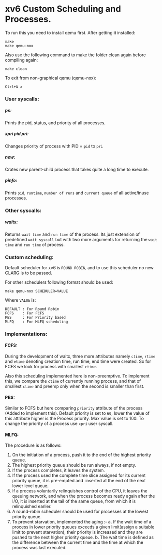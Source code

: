 # xv6 Custom Scheduling and Processes.

To run this you need to install qemu first.
After getting it installed:
```
make
make qemu-nox
```

Also use the following command to make the folder clean again before compiling again:
```
make clean
```

To exit from non-graphical qemu (qemu-nox):
```
Ctrl+A x
```

### User syscalls:

##### ps:
Prints the pid, status, and priority of all processes.

##### xpri pid pri:
Changes priority of process with PID = `pid` to `pri`

##### new:
Crates new parent-child process that takes quite a long time to execute.

##### pinfo:
Prints `pid`, `runtime`, `number of runs` and `current queue` of all active/inuse processes.

### Other syscalls:

##### waitx:
Returns `wait time` and `run time` of the process.
Its just extension of predefined `wait syscall` but with two more arguments for returning the `wait time` and `run time` of process.

### Custom scheduling:

Default scheduler for xv6 is `ROUND ROBIN`, and to use this scheduler no new CLARG is to be passed.

For other schedulers following format should be used:
```
make qemu-nox SCHEDULER=VALUE
```
Where `VALUE` is:
```
DEFAULT : For Round Robin
FCFS    : For FCFS
PBS     : For Priority based
MLFQ    : For MLFQ scheduling
```

### Implementations:

#### FCFS:
During the development of waitx, three more attributes namely `ctime`, `rtime` and `etime` denoting creation time, run time, end time were created.
So for FCFS we look for process with smallest `ctime`.

Also this scheduling implemented here is non-preemptive. To implement this, we compare the `ctime` of currently running process, and that of smallest `ctime` and preemp only when the second is smaller than first.

#### PBS:
Similar to FCFS but here comparing `priority` attribute of the process (Added to implement this). Default priority is set to `60`, lower the value of this attribute higher is the Process priority. Max value is set to 100.
To change the priority of a process use `xpri` user syscall.

#### MLFQ:
The procedure is as follows:

1. On the initiation of a process, push it to the end of the highest priority queue.
2. The highest priority queue should be run always, if not empty.
3. If the process completes, it leaves the system.
4. If the process used the complete time slice assigned for its current priority
queue, it is pre-empted and ​ inserted at the end of the next lower level queue.
5. If a process voluntarily relinquishes control of the CPU, it leaves the queuing
network, and when the process becomes ready again after the I/O, it is
inserted at the tail of the same queue, from which it is relinquished earlier.
6. A round-robin scheduler should be used for processes at the lowest priority
queue.
7. To prevent starvation, implemented the aging :-
a. If the wait time of a process in lower priority queues exceeds a given
limit(assign a suitable limit to prevent starvation), their priority is
increased and they are pushed to the next higher priority queue.
b. The wait time is defined as the difference between the current time and
the time at which the process was last executed.